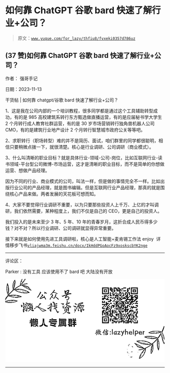 # 如何靠 ChatGPT 谷歌 bard 快速了解行业+公司？

> 原文：[`www.yuque.com/for_lazy/thfiu8/fvxeki0357d786uz`](https://www.yuque.com/for_lazy/thfiu8/fvxeki0357d786uz)

## (37 赞)如何靠 ChatGPT 谷歌 bard 快速了解行业+公司？

作者： 强哥手记

日期：2023-11-13

干货帖 | 如何靠 chatgpt/谷歌 bard 快速了解行业+公司？

1、这是我在公司内部的一个培训教程，很多同学都是通过这个工具辅助转型成功，有的是 985 高校建筑系转行东方甄选做直播运营，有的是应届秘书学大学生 2 个月转行成人教育社群运营，有的是 30 岁市场营销转行独角兽机器人公司 CMO，有的是建筑行业地产设计 2 个月转行智慧城市政府公关等等吧。

2、求职转行（职场转型）难的并不是简历、面试，咱们群里的同学都很聪明，相信只要稍微点拨一下，就很清楚。核心是行业调研、公司调研（商业模式）。

3、什么叫清晰的职业目标？就是具体行业-领域-公司-岗位，比如互联网行业-读书领域-平台型公司微博-市场运营，这才是清晰的职业目标，而不是简单的你想做运营、想做产品经理。

因为不同的行业、商业模式的公司，叫法一样，但是做的事情完全不一样。比如出版行业公司的产品经理，就是图书编辑。但是互联网行业产品经理，那真的就是围绕核心产品来做。两者发展的天花板可想而知。

4、大家不要觉得行业调研不重要，以为只要那些投资人上千万、上亿的才叫调研，我们依然需要，某种程度上，我们不仅是自己的 CEO，更是自己的投资人。

我们投入的是未来至少 3 年、5 年、10 年的青春岁月，这折合成人民币得多少钱？对不对？所以行业调研、公司调研就显得异常重要。

接下来就是如何使用先进工具调研啦，核心是人工智能+麦肯锡工作法
enjoy  详情移步飞书[`vliajwma3m.feishu.cn/docx/IkHddPGoAocFz9xoskscbYK2nge`](https://vliajwma3m.feishu.cn/docx/IkHddPGoAocFz9xoskscbYK2nge)

* * *

评论区：

Parker : 没有工具 应该使用不了 bard 吧 大陆没有开放

![](img/1c37d505930596d12a88ab23e11aa07a.png)

* * *